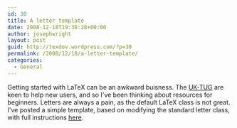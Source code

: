 ```yaml
---
id: 30
title: A letter template
date: 2008-12-18T19:38:28+00:00
author: josephwright
layout: post
guid: http://texdev.wordpress.com/?p=30
permalink: /2008/12/18/a-letter-template/
categories:
  - General
---
```

Getting started with LaTeX can be an awkward buisness.  The <a href="http://uk.tug.org">UK-TUG</a> are keen to help new users, and so I've been thinking about resources for beginners.  Letters are always a pain, as the default LaTeX class is not great.  I've posted a simple template, based on modifying the standard letter class, with full instructions <a href="http://uk.tug.org/training/templates/">here</a>.
